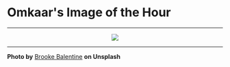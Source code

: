 # Omkaar's Image of the Hour

---

<div align="center">

<a href="https://unsplash.com/photos/woman-holds-a-camera-seemingly-thoughtful-AqYlYYO3v3o">
  <img src="https://images.unsplash.com/photo-1753019493958-713b3efa38de?crop=entropy&cs=tinysrgb&fit=max&fm=jpg&ixid=M3w3NjA2Nzh8MHwxfHJhbmRvbXx8fHx8fHx8fDE3NTUyNDg0MDB8&ixlib=rb-4.1.0&q=80&w=1080" style="max-width:100%; height:auto;">
</a>



</div>

---

**Photo by** [Brooke Balentine](https://unsplash.com/@brookebalentine) **on Unsplash**
